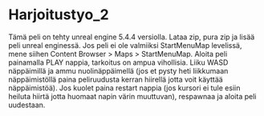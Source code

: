 # Harjoitustyo_2
Tämä peli on tehty unreal engine 5.4.4 versiolla.
Lataa zip, pura zip ja lisää peli unreal enginessä.
Jos peli ei ole valmiiksi StartMenuMap levelissä, mene siihen Content Browser > Maps > StartMenuMap.
Aloita peli painamalla PLAY nappia, tarkoitus on ampua vihollisia. Liiku WASD näppäimillä ja ammu nuolinäppäimellä (jos et pysty heti liikkumaan näppäimistöllä paina peliruudusta kerran hiirellä jotta voit käyttää näppäimistöä). 
Jos kuolet paina restart nappia (jos kursori ei tule esiin heiluta hiirtä jotta huomaat napin värin muuttuvan), respawnaa ja aloita peli uudestaan.
